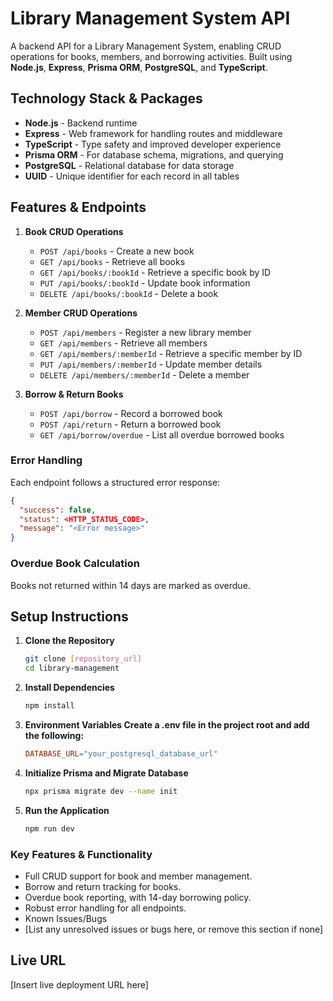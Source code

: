# Library Management System API

A backend API for a Library Management System, enabling CRUD operations for books, members, and borrowing activities. Built using **Node.js**, **Express**, **Prisma ORM**, **PostgreSQL**, and **TypeScript**.

## Technology Stack & Packages

-   **Node.js** - Backend runtime
-   **Express** - Web framework for handling routes and middleware
-   **TypeScript** - Type safety and improved developer experience
-   **Prisma ORM** - For database schema, migrations, and querying
-   **PostgreSQL** - Relational database for data storage
-   **UUID** - Unique identifier for each record in all tables

## Features & Endpoints

1. **Book CRUD Operations**

    - `POST /api/books` - Create a new book
    - `GET /api/books` - Retrieve all books
    - `GET /api/books/:bookId` - Retrieve a specific book by ID
    - `PUT /api/books/:bookId` - Update book information
    - `DELETE /api/books/:bookId` - Delete a book

2. **Member CRUD Operations**

    - `POST /api/members` - Register a new library member
    - `GET /api/members` - Retrieve all members
    - `GET /api/members/:memberId` - Retrieve a specific member by ID
    - `PUT /api/members/:memberId` - Update member details
    - `DELETE /api/members/:memberId` - Delete a member

3. **Borrow & Return Books**
    - `POST /api/borrow` - Record a borrowed book
    - `POST /api/return` - Return a borrowed book
    - `GET /api/borrow/overdue` - List all overdue borrowed books

### Error Handling

Each endpoint follows a structured error response:

```json
{
  "success": false,
  "status": <HTTP_STATUS_CODE>,
  "message": "<Error message>"
}
```

### Overdue Book Calculation

Books not returned within 14 days are marked as overdue.

## Setup Instructions

1.  **Clone the Repository**

    ```bash
    git clone [repository_url]
    cd library-management
    ```

2.  **Install Dependencies**

    ```bash
    npm install
    ```

3.  **Environment Variables Create a .env file in the project root and add the following:**

    ```makefile
    DATABASE_URL="your_postgresql_database_url"
    ```

4.  **Initialize Prisma and Migrate Database**

    ```bash
    npx prisma migrate dev --name init
    ```

5.  **Run the Application**

    ```bash
    npm run dev
    ```

### Key Features & Functionality

-   Full CRUD support for book and member management.
-   Borrow and return tracking for books.
-   Overdue book reporting, with 14-day borrowing policy.
-   Robust error handling for all endpoints.
-   Known Issues/Bugs
-   [List any unresolved issues or bugs here, or remove this section if none]

## Live URL

[Insert live deployment URL here]
